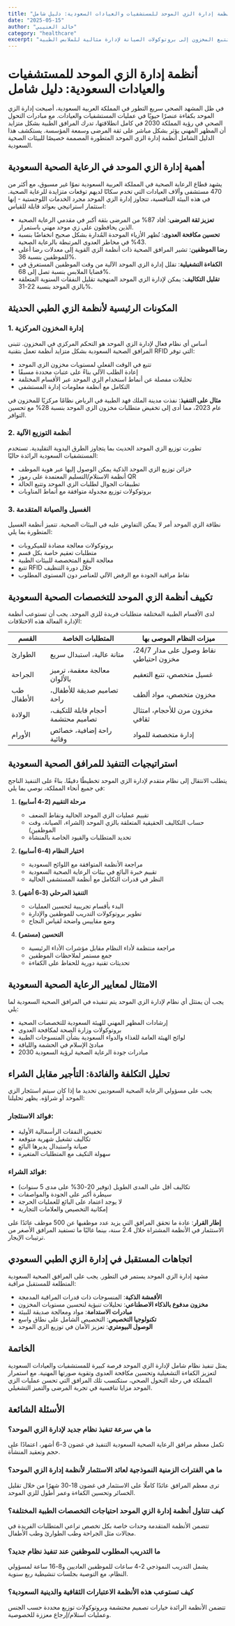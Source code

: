 ```yaml
---
title: "أنظمة إدارة الزي الموحد للمستشفيات والعيادات السعودية: دليل شامل"
date: "2025-05-15"
author: "خالد العتيبي"
category: "healthcare"
excerpt: "اكتشف أكثر أنظمة إدارة الزي الموحد كفاءة للمستشفيات والعيادات السعودية. يغطي هذا الدليل كل شيء من تتبع المخزون إلى بروتوكولات الصيانة لإدارة مثالية للملابس الطبية."
---
```


# أنظمة إدارة الزي الموحد للمستشفيات والعيادات السعودية: دليل شامل

في ظل المشهد الصحي سريع التطور في المملكة العربية السعودية، أصبحت إدارة الزي الموحد بكفاءة عنصرًا حيويًا في عمليات المستشفيات والعيادات. مع مبادرات التحول الصحي في رؤية المملكة 2030 في كامل انطلاقتها، تدرك المرافق الطبية بشكل متزايد أن المظهر المهني يؤثر بشكل مباشر على ثقة المرضى وسمعة المؤسسة. يستكشف هذا الدليل الشامل أنظمة إدارة الزي الموحد المتطورة المصممة خصيصًا للبيئات الصحية السعودية.

## أهمية إدارة الزي الموحد في الرعاية الصحية السعودية

يشهد قطاع الرعاية الصحية في المملكة العربية السعودية نموًا غير مسبوق، مع أكثر من 470 مستشفى وآلاف العيادات التي تخدم سكانًا لديهم توقعات متزايدة للرعاية الصحية. في هذه البيئة التنافسية، تتجاوز إدارة الزي الموحد مجرد الخدمات اللوجستية - إنها استثمار استراتيجي بعوائد قابلة للقياس:

- **تعزيز ثقة المرضى**: أفاد 87% من المرضى بثقة أكبر في مقدمي الرعاية الصحية الذين يحافظون على زي موحد مهني باستمرار.
- **تحسين مكافحة العدوى**: تُظهر الأزياء الموحدة المُدارة بشكل صحيح انخفاضًا بنسبة 43% في مخاطر العدوى المرتبطة بالرعاية الصحية.
- **رضا الموظفين**: تشير المرافق الصحية ذات أنظمة الزي القوية إلى معدلات رضا أعلى للموظفين بنسبة 36%.
- **الكفاءة التشغيلية**: تقلل إدارة الزي الموحد الآلية من وقت الموظفين المستغرق في قضايا الملابس بنسبة تصل إلى 68%.
- **تقليل التكاليف**: يمكن لإدارة الزي الموحد المنهجية تقليل النفقات السنوية المتعلقة بالزي الموحد بنسبة 22-31%.

## المكونات الرئيسية لأنظمة الزي الطبي الحديثة

### 1. إدارة المخزون المركزية

أساس أي نظام فعال لإدارة الزي الموحد هو التحكم المركزي في المخزون. تتبنى المرافق الصحية السعودية بشكل متزايد أنظمة تعمل بتقنية RFID التي توفر:

- تتبع في الوقت الفعلي لمستويات مخزون الزي الموحد
- إعادة الطلب الآلي بناءً على عتبات محددة مسبقًا
- تحليلات مفصلة عن أنماط استخدام الزي الموحد عبر الأقسام المختلفة
- التكامل مع أنظمة معلومات إدارة المستشفى

**مثال على التنفيذ**: نفذت مدينة الملك فهد الطبية في الرياض نظامًا مركزيًا للمخزون في عام 2023، مما أدى إلى تخفيض متطلبات مخزون الزي الموحد بنسبة 28% مع تحسين التوافر.

### 2. أنظمة التوزيع الآلية

تطورت توزيع الزي الموحد الحديث بما يتجاوز الطرق اليدوية التقليدية. تستخدم المستشفيات السعودية الرائدة حاليًا:

- خزائن توزيع الزي الموحد الذكية يمكن الوصول إليها عبر هوية الموظف
- أنظمة الاستلام/التسليم المعتمدة على رموز QR
- تطبيقات الجوال لطلبات الزي الموحد وتتبع الحالة
- بروتوكولات توزيع مجدولة متوافقة مع أنماط المناوبات

### 3. الغسيل والصيانة المتقدمة

نظافة الزي الموحد أمر لا يمكن التفاوض عليه في البيئات الصحية. تتميز أنظمة الغسيل المتطورة بما يلي:

- بروتوكولات معالجة مضادة للميكروبات
- متطلبات تعقيم خاصة بكل قسم
- معالجة البقع المتخصصة للبيئات الطبية
- تتبع RFID خلال دورة التنظيف
- نقاط مراقبة الجودة مع الرفض الآلي للعناصر دون المستوى المطلوب

## تكييف أنظمة الزي الموحد للتخصصات الصحية السعودية

لدى الأقسام الطبية المختلفة متطلبات فريدة للزي الموحد. يجب أن تستوعب أنظمة الإدارة الفعالة هذه الاختلافات:

| القسم | المتطلبات الخاصة | ميزات النظام الموصى بها |
|------------|----------------------|----------------------------|
| الطوارئ | متانة عالية، استبدال سريع | نقاط وصول على مدار 24/7، مخزون احتياطي |
| الجراحة | معالجة معقمة، ترميز بالألوان | غسيل متخصص، تتبع التعقيم |
| طب الأطفال | تصاميم صديقة للأطفال، راحة | مخزون متخصص، مواد ألطف |
| الولادة | أحجام قابلة للتكيف، تصاميم محتشمة | مخزون مرن للأحجام، امتثال ثقافي |
| الأورام | راحة إضافية، خصائص وقائية | إدارة متخصصة للمواد |

## استراتيجيات التنفيذ للمرافق الصحية السعودية

يتطلب الانتقال إلى نظام متقدم لإدارة الزي الموحد تخطيطًا دقيقًا. بناءً على التنفيذ الناجح في جميع أنحاء المملكة، نوصي بما يلي:

1. **مرحلة التقييم (2-4 أسابيع)**
   - تقييم عمليات الزي الموحد الحالية ونقاط الضعف
   - حساب التكاليف الحقيقية المتعلقة بالزي الموحد (الشراء، الصيانة، وقت الموظفين)
   - تحديد المتطلبات والقيود الخاصة بالمنشأة

2. **اختيار النظام (4-6 أسابيع)**
   - مراجعة الأنظمة المتوافقة مع اللوائح السعودية
   - تقييم خبرة البائع في بيئات الرعاية الصحية السعودية
   - النظر في قدرات التكامل مع أنظمة المستشفى الحالية

3. **التنفيذ المرحلي (3-6 أشهر)**
   - البدء بأقسام تجريبية لتحسين العمليات
   - تطوير بروتوكولات التدريب للموظفين والإدارة
   - وضع مقاييس واضحة لقياس النجاح

4. **التحسين (مستمر)**
   - مراجعة منتظمة لأداء النظام مقابل مؤشرات الأداء الرئيسية
   - جمع مستمر لملاحظات الموظفين
   - تحديثات تقنية دورية للحفاظ على الكفاءة

## الامتثال لمعايير الرعاية الصحية السعودية

يجب أن يمتثل أي نظام لإدارة الزي الموحد يتم تنفيذه في المرافق الصحية السعودية لما يلي:

- إرشادات المظهر المهني للهيئة السعودية للتخصصات الصحية
- بروتوكولات وزارة الصحة لمكافحة العدوى
- لوائح الهيئة العامة للغذاء والدواء السعودية بشأن المنسوجات الطبية
- مبادئ الإسلام في الحشمة واللياقة
- مبادرات جودة الرعاية الصحية لرؤية السعودية 2030

## تحليل التكلفة والفائدة: التأجير مقابل الشراء

يجب على مسؤولي الرعاية الصحية السعوديين تحديد ما إذا كان سيتم استئجار الزي الموحد أو شراؤه. يظهر تحليلنا:

### فوائد الاستئجار:
- تخفيض النفقات الرأسمالية الأولية
- تكاليف تشغيل شهرية متوقعة
- صيانة واستبدال يديرها البائع
- سهولة التكيف مع المتطلبات المتغيرة

### فوائد الشراء:
- تكاليف أقل على المدى الطويل (توفير 20-30% على مدى 5 سنوات)
- سيطرة أكبر على الجودة والمواصفات
- لا يوجد اعتماد على البائع للعمليات الحرجة
- إمكانية التخصيص والعلامات التجارية

**إطار القرار**: عادة ما تحقق المرافق التي يزيد عدد موظفيها عن 500 موظف عائدًا على الاستثمار في الأنظمة المشتراة خلال 2.4 سنة، بينما غالبًا ما تستفيد المرافق الأصغر من ترتيبات الإيجار.

## اتجاهات المستقبل في إدارة الزي الطبي السعودي

مشهد إدارة الزي الموحد يستمر في التطور. يجب على المرافق الصحية السعودية المتطلعة للمستقبل مراقبة:

- **الأقمشة الذكية**: المنسوجات ذات قدرات المراقبة المدمجة
- **مخزون مدفوع بالذكاء الاصطناعي**: تحليلات تنبؤية لتحسين مستويات المخزون
- **مبادرات الاستدامة**: مواد ومعالجة صديقة للبيئة
- **تكنولوجيا التخصيص**: التخصيص الشامل على نطاق واسع
- **الوصول البيومتري**: تعزيز الأمان في توزيع الزي الموحد

## الخاتمة

يمثل تنفيذ نظام شامل لإدارة الزي الموحد فرصة كبيرة للمستشفيات والعيادات السعودية لتعزيز الكفاءة التشغيلية وتحسين مكافحة العدوى وتقوية صورتها المهنية. مع استمرار المملكة في رحلة التحول الصحي، ستكتسب تلك المرافق التي تحسن عمليات الزي الموحد مزايا تنافسية في تجربة المرضى والتميز التشغيلي.

## الأسئلة الشائعة

### ما هي سرعة تنفيذ نظام جديد لإدارة الزي الموحد؟
تكمل معظم مرافق الرعاية الصحية السعودية التنفيذ في غضون 3-6 أشهر، اعتمادًا على حجم وتعقيد المنشأة.

### ما هي الفترات الزمنية النموذجية لعائد الاستثمار لأنظمة إدارة الزي الموحد؟
ترى معظم المرافق عائدًا كاملًا على الاستثمار في غضون 18-30 شهرًا من خلال تقليل الخسائر وتحسين الكفاءة وعمر أطول للزي الموحد.

### كيف تتناول أنظمة إدارة الزي الموحد احتياجات التخصصات الطبية المختلفة؟
تتضمن الأنظمة المتقدمة وحدات خاصة بكل تخصص تراعي المتطلبات الفريدة في مجالات مثل الجراحة وطب الطوارئ وطب الأطفال.

### ما التدريب المطلوب للموظفين عند تنفيذ نظام جديد؟
يشمل التدريب النموذجي 2-4 ساعات للموظفين العاديين و8-16 ساعة لمسؤولي النظام، مع التوصية بجلسات تنشيطية ربع سنوية.

### كيف تستوعب هذه الأنظمة الاعتبارات الثقافية والدينية السعودية؟
تتضمن الأنظمة الرائدة خيارات تصميم محتشمة وبروتوكولات توزيع محددة حسب الجنس وعمليات استلام/إرجاع معززة للخصوصية. 